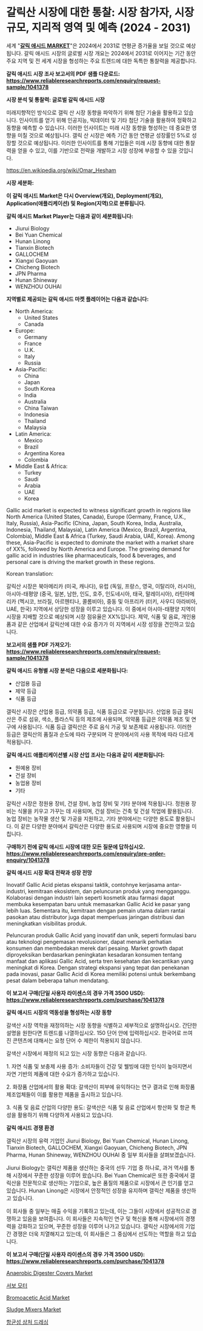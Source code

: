 <p><h1>갈릭산 시장에 대한 통찰: 시장 참가자, 시장 규모, 지리적 영역 및 예측 (2024 - 2031)</h1></p><p>세계 "<strong><a href="https://www.reliableresearchreports.com/gallic-acid-r1041378">갈릭 애시드 MARKET</a></strong>"은 2024에서 2031로 연평균 증가율을 보일 것으로 예상됩니다. 갈릭 애시드 시장의 글로벌 시장 개요는 2024에서 2031로 이어지는 기간 동안 주요 지역 및 전 세계 시장을 형성하는 주요 트렌드에 대한 독특한 통찰력을 제공합니다.</p>
<p><strong>갈릭 애시드 시장 조사 보고서의 PDF 샘플 다운로드: <a href="https://www.reliableresearchreports.com/enquiry/request-sample/1041378">https://www.reliableresearchreports.com/enquiry/request-sample/1041378</a></strong></p>
<p><strong>시장 분석 및 통찰력: 글로벌 갈릭 애시드 시장</strong></p>
<p><p>미래지향적인 방식으로 갤릭 산 시장 동향을 파악하기 위해 첨단 기술을 활용하고 있습니다. 인사이트를 얻기 위해 인공지능, 빅데이터 및 기타 첨단 기술을 활용하여 정확하고 동향을 예측할 수 있습니다. 이러한 인사이트는 미래 시장 동향을 형성하는 데 중요한 영향을 미칠 것으로 예상됩니다. 갤릭 산 시장은 예측 기간 동안 연평균 성장률인 5%로 성장할 것으로 예상됩니다. 이러한 인사이트를 통해 기업들은 미래 시장 동향에 대한 통찰력을 얻을 수 있고, 이를 기반으로 전략을 개발하고 시장 성장에 부응할 수 있을 것입니다.</p></p>
<p><a href="%7CAUTHORITHY_DOMAIN_URL%7C">https://en.wikipedia.org/wiki/Omar_Hesham</a></p>
<p><strong>시장 세분화:</strong></p>
<p><strong>이 갈릭 애시드 Market은 다시 Overview(개요), Deployment(개요), Application(애플리케이션) 및 Region(지역)으로 분류됩니다.</strong></p>
<p><strong>갈릭 애시드 Market Player는 다음과 같이 세분화됩니다:</strong></p>
<p><ul><li>Jiurui Biology</li><li>Bei Yuan Chemical</li><li>Hunan Linong</li><li>Tianxin Biotech</li><li>GALLOCHEM</li><li>Xiangxi Gaoyuan</li><li>Chicheng Biotech</li><li>JPN Pharma</li><li>Hunan Shineway</li><li>WENZHOU OUHAI</li></ul></p>
<p><strong>지역별로 제공되는 갈릭 애시드 마켓 플레이어는 다음과 같습니다:</strong></p>
<p><ul>
    <li>
        North America:
        <ul>
            <li>United States</li>
            <li>Canada</li>
        </ul>
    </li>
    <li>
        Europe:
        <ul>
            <li>Germany</li>
            <li>France</li>
            <li>U.K.</li>
            <li>Italy</li>
            <li>Russia</li>
        </ul>
    </li>
    <li>
        Asia-Pacific:
        <ul>
            <li>China</li>
            <li>Japan</li>
            <li>South Korea</li>
            <li>India</li>
            <li>Australia</li>
            <li>China Taiwan</li>
            <li>Indonesia</li>
            <li>Thailand</li>
            <li>Malaysia</li>
        </ul>
    </li>
    <li>
        Latin America:
        <ul>
            <li>Mexico</li>
            <li>Brazil</li>
            <li>Argentina Korea</li>
            <li>Colombia</li>
        </ul>
    </li>
    <li>
        Middle East & Africa:
        <ul>
            <li>Turkey</li>
            <li>Saudi</li>
            <li>Arabia</li>
            <li>UAE</li>
            <li>Korea</li>
        </ul>
    </li>
    </ul></p>
<p><p>Gallic acid market is expected to witness significant growth in regions like North America (United States, Canada), Europe (Germany, France, U.K., Italy, Russia), Asia-Pacific (China, Japan, South Korea, India, Australia, Indonesia, Thailand, Malaysia), Latin America (Mexico, Brazil, Argentina, Colombia), Middle East & Africa (Turkey, Saudi Arabia, UAE, Korea). Among these, Asia-Pacific is expected to dominate the market with a market share of XX%, followed by North America and Europe. The growing demand for gallic acid in industries like pharmaceuticals, food & beverages, and personal care is driving the market growth in these regions. </p><p>Korean translation:</p><p>갈릭산 시장은 북아메리카 (미국, 캐나다), 유럽 (독일, 프랑스, 영국, 이탈리아, 러시아), 아시아-태평양 (중국, 일본, 남한, 인도, 호주, 인도네시아, 태국, 말레이시아), 라틴아메리카 (멕시코, 브라질, 아르헨티나, 콜롬비아), 중동 및 아프리카 (터키, 사우디 아라비아, UAE, 한국) 지역에서 상당한 성장을 이루고 있습니다. 이 중에서 아시아-태평양 지역이 시장을 지배할 것으로 예상되며 시장 점유율은 XX%입니다. 제약, 식품 및 음료, 개인용품과 같은 산업에서 갈릭산에 대한 수요 증가가 이 지역에서 시장 성장을 견인하고 있습니다.</p></p>
<p><strong>보고서의 샘플 PDF 가져오기: <a href="https://www.reliableresearchreports.com/enquiry/request-sample/1041378">https://www.reliableresearchreports.com/enquiry/request-sample/1041378</a></strong></p>
<p><strong>갈릭 애시드 유형별 시장 분석은 다음으로 세분화됩니다:</strong></p>
<p><ul><li>산업용 등급</li><li>제약 등급</li><li>식품 등급</li></ul></p>
<p><p>갤릭산 시장은 산업용 등급, 의약품 등급, 식품 등급으로 구분됩니다. 산업용 등급 갤릭산은 주로 섬유, 색소, 플라스틱 등의 제조에 사용되며, 의약품 등급은 의약품 제조 및 연구에 사용됩니다. 식품 등급 갤릭산은 주로 음식 가공 및 보존제로 사용됩니다. 이러한 등급은 갤릭산의 품질과 순도에 따라 구분되며 각 분야에서의 사용 목적에 따라 다르게 적용됩니다.</p></p>
<p><strong>갈릭 애시드 애플리케이션별 시장 산업 조사는 다음과 같이 세분화됩니다:</strong></p>
<p><ul><li>원예용 장비</li><li>건설 장비</li><li>농업용 장비</li><li>기타</li></ul></p>
<p><p>갈릭산 시장은 정원용 장비, 건설 장비, 농업 장비 및 기타 분야에 적용됩니다. 정원용 장비는 식물을 키우고 가꾸는 데 사용되며, 건설 장비는 건축 및 건설 작업에 활용됩니다. 농업 장비는 농작물 생산 및 가공을 지원하고, 기타 분야에서는 다양한 용도로 활용됩니다. 이 같은 다양한 분야에서 갈릭산은 다양한 용도로 사용되며 시장에 중요한 영향을 미칩니다.</p></p>
<p><strong>구매하기 전에 갈릭 애시드 시장에 대한 모든 질문에 답하십시오. <a href="https://www.reliableresearchreports.com/enquiry/pre-order-enquiry/1041378">https://www.reliableresearchreports.com/enquiry/pre-order-enquiry/1041378</a></strong></p>
<p><strong>갈릭 애시드 시장 확대 전략과 성장 전망</strong></p>
<p><p>Inovatif Gallic Acid pietas ekspansi taktik, contohnye kerjasama antar-industri, kemitraan ekosistem, dan peluncuran produk yang mengganggu. Kolaborasi dengan industri lain seperti kosmetik atau farmasi dapat membuka kesempatan baru untuk memasarkan Gallic Acid ke pasar yang lebih luas. Sementara itu, kemitraan dengan pemain utama dalam rantai pasokan atau distributor juga dapat memperluas jaringan distribusi dan meningkatkan visibilitas produk.</p><p>Peluncuran produk Gallic Acid yang inovatif dan unik, seperti formulasi baru atau teknologi pengemasan revolusioner, dapat menarik perhatian konsumen dan membedakan merek dari pesaing. Market growth dapat diproyeksikan berdasarkan peningkatan kesadaran konsumen tentang manfaat dan aplikasi Gallic Acid, serta tren kesehatan dan kecantikan yang meningkat di Korea. Dengan strategi ekspansi yang tepat dan penekanan pada inovasi, pasar Gallic Acid di Korea memiliki potensi untuk berkembang pesat dalam beberapa tahun mendatang.</p></p>
<p><strong>이 보고서 구매(단일 사용자 라이센스의 경우 가격 3500 USD): <a href="https://www.reliableresearchreports.com/purchase/1041378">https://www.reliableresearchreports.com/purchase/1041378</a></strong></p>
<p><strong>갈릭 애시드 시장의 역동성을 형성하는 시장 동향</strong></p>
<p><p>갈색산 시장 역학을 재정의하는 시장 동향을 식별하고 세부적으로 설명하십시오. 간단한 설명을 원한다면 트렌드를 나열하십시오. 150 단어 안에 입력하십시오. 한국어로 쓰여진 콘텐츠에 대해서는 요청 단어 수 제한이 적용되지 않습니다. </p><p>갈색산 시장에서 재정의 되고 있는 시장 동향은 다음과 같습니다.</p><p>1. 자연 식품 및 보충제 사용 증가: 소비자들이 건강 및 웰빙에 대한 인식이 높아지면서 자연 기반의 제품에 대한 수요가 증가하고 있습니다.</p><p>2. 화장품 산업에서의 활용 확대: 갈색산이 피부에 유익하다는 연구 결과로 인해 화장품 제조업체들이 이를 활용한 제품을 출시하고 있습니다.</p><p>3. 식품 및 음료 산업의 다양한 용도: 갈색산은 식품 및 음료 산업에서 항산화 및 항균 특성을 활용하기 위해 다양하게 사용되고 있습니다.</p></p>
<p><strong>갈릭 애시드 경쟁 환경</strong></p>
<p><p>갤릭산 시장의 유력 기업인 Jiurui Biology, Bei Yuan Chemical, Hunan Linong, Tianxin Biotech, GALLOCHEM, Xiangxi Gaoyuan, Chicheng Biotech, JPN Pharma, Hunan Shineway, WENZHOU OUHAI 중 일부 회사들을 살펴보겠습니다.</p><p>Jiurui Biology는 갤릭산 제품을 생산하는 중국의 선두 기업 중 하나로, 과거 역사를 통해 시장에서 꾸준한 성장을 이루어 왔습니다. Bei Yuan Chemical은 또한 중국에서 갤릭산을 전문적으로 생산하는 기업으로, 높은 품질의 제품으로 시장에서 큰 인기를 얻고 있습니다. Hunan Linong은 시장에서 안정적인 성장을 유지하며 갤릭산 제품을 생산하고 있습니다.</p><p>이 회사들 중 일부는 매출 수익을 기록하고 있는데, 이는 그들이 시장에서 성공적으로 경쟁하고 있음을 보여줍니다. 이 회사들은 지속적인 연구 및 혁신을 통해 시장에서의 경쟁력을 강화하고 있으며, 꾸준한 성장을 이루어 나가고 있습니다. 갤릭산 시장에서의 기업 간 경쟁은 더욱 치열해지고 있는데, 이 회사들은 그 중심에서 선도하는 역할을 하고 있습니다.</p></p>
<p><strong>이 보고서 구매(단일 사용자 라이센스의 경우 가격 3500 USD): <a href="https://www.reliableresearchreports.com/purchase/1041378">https://www.reliableresearchreports.com/purchase/1041378</a></strong></p>
<p><p><a href="https://github.com/BurtonGALEN/Market-Research-Report-List-1/blob/main/anaerobic-digester-covers-market.md">Anaerobic Digester Covers Market</a></p><p><a href="https://github.com/LuckeyCorbin/Market-Research-Report-List-2/blob/main/809528278552.md">서보 모터</a></p><p><a href="https://github.com/VincentButlerjXXf/Market-Research-Report-List-1/blob/main/bromoacetic-acid-market.md">Bromoacetic Acid Market</a></p><p><a href="https://github.com/hlspriggs/Market-Research-Report-List-1/blob/main/sludge-mixers-market.md">Sludge Mixers Market</a></p><p><a href="https://github.com/shampaakter36/Market-Research-Report-List-2/blob/main/603954678551.md">항균성 상처 드레싱</a></p></p>